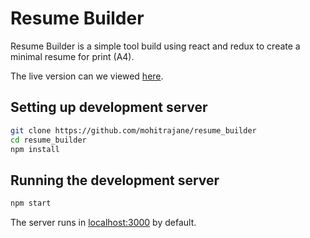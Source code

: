 # Resume Builder

Resume Builder is a simple tool build using react and redux to create a minimal resume for print (A4).


The live version can we viewed [here](https://mohitrajane.github.io/resume_builder/).


## Setting up development server

```bash
git clone https://github.com/mohitrajane/resume_builder
cd resume_builder
npm install
```

## Running the development server

```bash
npm start
```
The server runs in [localhost:3000](localhost:3000) by default.
